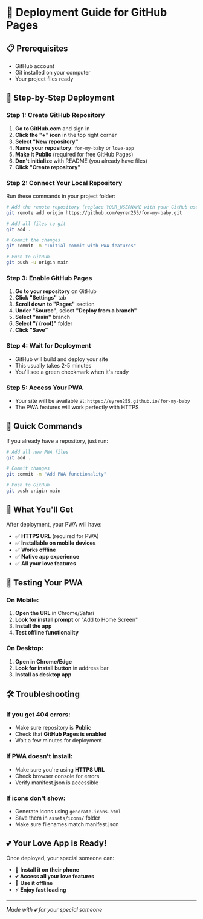 # 🚀 Deployment Guide for GitHub Pages

## 📋 Prerequisites
- GitHub account
- Git installed on your computer
- Your project files ready

## 🎯 Step-by-Step Deployment

### Step 1: Create GitHub Repository
1. **Go to GitHub.com** and sign in
2. **Click the "+" icon** in the top right corner
3. **Select "New repository"**
4. **Name your repository**: `for-my-baby` or `love-app`
5. **Make it Public** (required for free GitHub Pages)
6. **Don't initialize** with README (you already have files)
7. **Click "Create repository"**

### Step 2: Connect Your Local Repository
Run these commands in your project folder:

```bash
# Add the remote repository (replace YOUR_USERNAME with your GitHub username)
git remote add origin https://github.com/eyren255/for-my-baby.git

# Add all files to git
git add .

# Commit the changes
git commit -m "Initial commit with PWA features"

# Push to GitHub
git push -u origin main
```

### Step 3: Enable GitHub Pages
1. **Go to your repository** on GitHub
2. **Click "Settings"** tab
3. **Scroll down to "Pages"** section
4. **Under "Source"**, select **"Deploy from a branch"**
5. **Select "main"** branch
6. **Select "/ (root)"** folder
7. **Click "Save"**

### Step 4: Wait for Deployment
- GitHub will build and deploy your site
- This usually takes 2-5 minutes
- You'll see a green checkmark when it's ready

### Step 5: Access Your PWA
- Your site will be available at: `https://eyren255.github.io/for-my-baby`
- The PWA features will work perfectly with HTTPS

## 🔧 Quick Commands

If you already have a repository, just run:

```bash
# Add all new PWA files
git add .

# Commit changes
git commit -m "Add PWA functionality"

# Push to GitHub
git push origin main
```

## 🎉 What You'll Get

After deployment, your PWA will have:
- ✅ **HTTPS URL** (required for PWA)
- ✅ **Installable on mobile devices**
- ✅ **Works offline**
- ✅ **Native app experience**
- ✅ **All your love features**

## 📱 Testing Your PWA

### On Mobile:
1. **Open the URL** in Chrome/Safari
2. **Look for install prompt** or "Add to Home Screen"
3. **Install the app**
4. **Test offline functionality**

### On Desktop:
1. **Open in Chrome/Edge**
2. **Look for install button** in address bar
3. **Install as desktop app**

## 🛠️ Troubleshooting

### If you get 404 errors:
- Make sure repository is **Public**
- Check that **GitHub Pages is enabled**
- Wait a few minutes for deployment

### If PWA doesn't install:
- Make sure you're using **HTTPS URL**
- Check browser console for errors
- Verify manifest.json is accessible

### If icons don't show:
- Generate icons using `generate-icons.html`
- Save them in `assets/icons/` folder
- Make sure filenames match manifest.json

## 💕 Your Love App is Ready!

Once deployed, your special someone can:
- 📱 **Install it on their phone**
- 💕 **Access all your love features**
- 🔄 **Use it offline**
- ⚡ **Enjoy fast loading**

---

*Made with 💕 for your special someone* 
